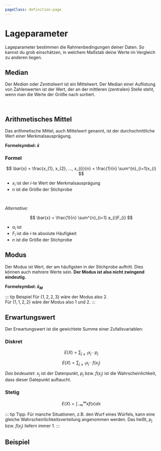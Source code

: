 ```yaml
---
pageClass: definition-page
---
```


# Lageparameter

Lageparameter bestimmen die Rahmenbedingungen deiner Daten. So kannst du grob einschätzen, in welchem Maßstab deine Werte im Vergleich zu anderen liegen.

## Median

Der *Median* oder *Zentralwert* ist ein Mittelwert. Der Median einer Auflistung von Zahlenwerten ist der Wert, der an der mittleren (zentralen) Stelle steht, wenn man die Werte der Größe nach sortiert.

<median :values="[1, 2, 3, 4, 5]" show-controls />
<br />

## Arithmetisches Mittel

Das arithmetische Mittel, auch *Mittelwert* genannt, ist der durchschnittliche Wert einer Merkmalsausprägung.

**Formelsymbol: $\bar{x}$**

### Formel

$$
    \bar{x} = \frac{x_{1}, x_{2}, ..., x_{i}}{n} = \frac{1}{n} \sum^{n}_{i=1}x_{i}
$$

- $x_{i}$ ist der $i$-te Wert der Merkmalsausprägung
- $n$ ist die Größe der Stichprobe

<br />

*Alternative:*

$$
    \bar{x} = \frac{1}{n} \sum^{n}_{i=1} a_{i}F_{i}
$$

- $a_{i}$ ist 
- $F_{i}$ ist die $i$-te absolute Häufigkeit
- $n$ ist die Größe der Stichprobe

<illustration-average />

## Modus

Der Modus ist Wert, der am häufigsten in der Stichprobe auftritt. Dies können auch mehrere Werte sein. **Der Modus ist also nicht zwingend eindeutig.**

**Formelsymbol: $\bar{x}_{M}$**

::: tip Beispiel
Für $\{1, 2, 2, 3\}$ wäre der Modus also 2.<br />
Für $\{1, 1, 2, 2\}$ wäre der Modus also 1 und 2.
:::

## Erwartungswert

Der Erwartungswert ist die gewichtete Summe einer Zufallsvariablen:

### Diskret

$$
    E(X) = \sum_{j \geq 1}x_j \cdot p_j
$$

$$
    E(X) = \sum_{j \geq 1}x_j \cdot f(x_j)
$$

*Das bedeuetet*: $x_j$ ist der Datenpunkt, $p_j$ bzw. $f(x_j)$ ist die Wahrscheinlichkeit, dass dieser Datepunkt auftaucht.

### Stetig

$$
    E(X) = \int_{-\infty}^{\infty}x f(x) dx
$$

::: tip Tipp:
Für manche Situationen, z.B. den Wurf eines Würfels, kann eine gleiche Wahrscheinlichkeitsverteilung angenommen werden. Das heißt, $p_j$ bzw. $f(x_j)$ liefern immer 1.
:::

## Beispiel

<example-location-parameters />